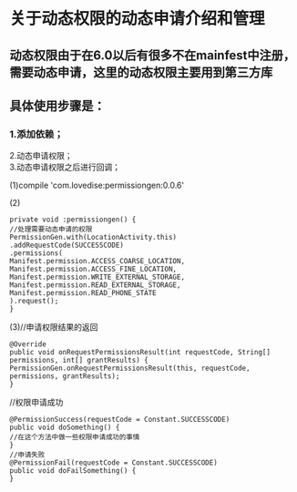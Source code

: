 # 关于动态权限的动态申请介绍和管理
## 动态权限由于在6.0以后有很多不在mainfest中注册，需要动态申请，这里的动态权限主要用到第三方库<br>

## 具体使用步骤是：
### 1.添加依赖；<br>
2.动态申请权限；<br>
3.动态申请权限之后进行回调；<br>



(1)compile 'com.lovedise:permissiongen:0.0.6'<br>

(2)
```
private void :permissiongen() {
//处理需要动态申请的权限
PermissionGen.with(LocationActivity.this)
.addRequestCode(SUCCESSCODE)
.permissions(
Manifest.permission.ACCESS_COARSE_LOCATION,
Manifest.permission.ACCESS_FINE_LOCATION,
Manifest.permission.WRITE_EXTERNAL_STORAGE,
Manifest.permission.READ_EXTERNAL_STORAGE,
Manifest.permission.READ_PHONE_STATE
).request();
}
```
(3)//申请权限结果的返回
```
@Override
public void onRequestPermissionsResult(int requestCode, String[] permissions, int[] grantResults) {
PermissionGen.onRequestPermissionsResult(this, requestCode, permissions, grantResults);
}
```
//权限申请成功
```
@PermissionSuccess(requestCode = Constant.SUCCESSCODE)
public void doSomething() {
//在这个方法中做一些权限申请成功的事情
}
//申请失败
@PermissionFail(requestCode = Constant.SUCCESSCODE)
public void doFailSomething() {
}
```




